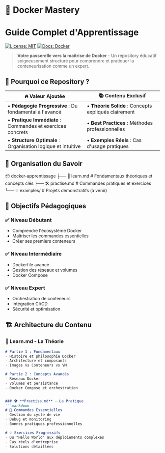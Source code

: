 # 🐳 Docker Mastery 

# Guide Complet d'Apprentissage

[![License: MIT](https://img.shields.io/badge/License-MIT-blue.svg)](https://opensource.org/licenses/MIT)
[![Docs: Docker](https://img.shields.io/badge/Status-En%20Cours-brightgreen)](https://docs.docker.com/get-started/)

> **Votre passerelle vers la maîtrise de Docker** - Un repository éducatif soigneusement structuré pour comprendre et pratiquer la conteneurisation comme un expert.

## 🚀 Pourquoi ce Repository ?

| 🔥 **Valeur Ajoutée** | 📚 **Contenu Exclusif** |
|----------------------|------------------------|
| • **Pédagogie Progressive** : Du fondamental à l'avancé | • **Théorie Solide** : Concepts expliqués clairement |
| • **Pratique Immédiate** : Commandes et exercices concrets | • **Best Practices** : Méthodes professionnelles |
| • **Structure Optimale** : Organisation logique et intuitive | • **Exemples Réels** : Cas d'usage pratiques 

## 📖 Organisation du Savoir

📦 docker-apprentissage
├── 🧠 learn.md # Fondamentaux théoriques et concepts clés
├── 🛠️ practise.md # Commandes pratiques et exercices
└── 💡 examples/ # Projets démonstratifs (à venir)



## 🎯 Objectifs Pédagogiques

### ✅ **Niveau Débutant**
- Comprendre l'écosystème Docker
- Maîtriser les commandes essentielles
- Créer ses premiers conteneurs

### ✅ **Niveau Intermédiaire**  
- Dockerfile avancé
- Gestion des réseaux et volumes
- Docker Compose

### ✅ **Niveau Expert**
- Orchestration de conteneurs
- Intégration CI/CD
- Sécurité et optimisation

## 🏗️ Architecture du Contenu

### 🧠 **Learn.md** - La Théorie
```markdown
# Partie 1 : Fondamentaux
- Histoire et philosophie Docker
- Architecture et composants
- Images vs Conteneurs vs VM

# Partie 2 : Concepts Avancés
- Réseaux Docker
- Volumes et persistance
- Docker Compose et orchestration


### 🛠️ **Practise.md** - La Pratique
```markdown
# 🎯 Commandes Essentielles
- Gestion du cycle de vie
- Debug et monitoring
- Bonnes pratiques professionnelles

# 💡 Exercices Progressifs
- Du "Hello World" aux déploiements complexes
- Cas réels d'entreprise
- Solutions détaillées
